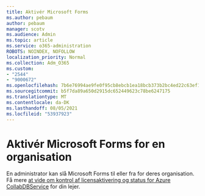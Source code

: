 ```yaml
---
title: Aktivér Microsoft Forms
ms.author: pebaum
author: pebaum
manager: scotv
ms.audience: Admin
ms.topic: article
ms.service: o365-administration
ROBOTS: NOINDEX, NOFOLLOW
localization_priority: Normal
ms.collection: Adm_O365
ms.custom:
- "2544"
- "9000672"
ms.openlocfilehash: 7b6e76994ae9fe0f95cb8ebcb1ea18bcb373b2bc4ed22c63ef17f7a896b6b5c6
ms.sourcegitcommit: b5f7da89a650d2915dc652449623c78be6247175
ms.translationtype: MT
ms.contentlocale: da-DK
ms.lasthandoff: 08/05/2021
ms.locfileid: "53937923"
---
```

# <a name="activate-microsoft-forms-for-an-organization"></a>Aktivér Microsoft Forms for en organisation

En administrator kan slå Microsoft Forms til eller fra for deres organisation. Få mere [at vide om kontrol af licensaktivering og status for Azure CollabDBService](https://support.office.com/article/Turn-off-or-turn-on-Microsoft-Forms-8dcbf3ab-f2d6-459a-b8be-8d9892132a43) for din lejer.